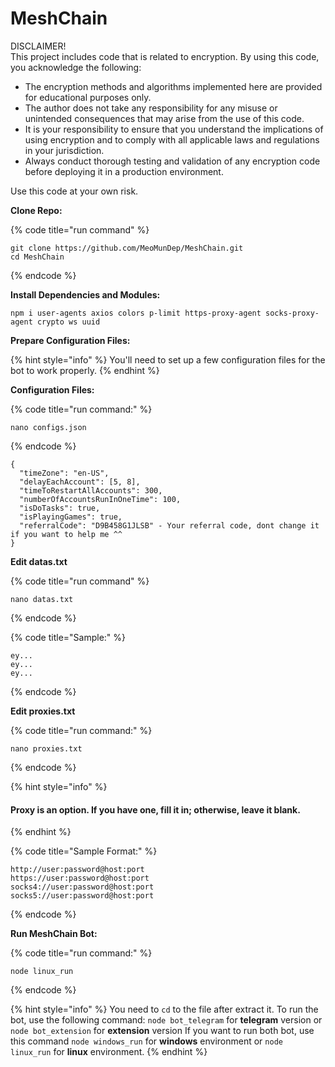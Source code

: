 # MeshChain

DISCLAIMER!\
This project includes code that is related to encryption. By using this code, you acknowledge the following:

* The encryption methods and algorithms implemented here are provided for educational purposes only.
* The author does not take any responsibility for any misuse or unintended consequences that may arise from the use of this code.
* It is your responsibility to ensure that you understand the implications of using encryption and to comply with all applicable laws and regulations in your jurisdiction.
* Always conduct thorough testing and validation of any encryption code before deploying it in a production environment.

Use this code at your own risk.

**Clone Repo:**

{% code title="run command" %}
```
git clone https://github.com/MeoMunDep/MeshChain.git
cd MeshChain
```
{% endcode %}

**Install Dependencies and Modules:**

```
npm i user-agents axios colors p-limit https-proxy-agent socks-proxy-agent crypto ws uuid
```

**Prepare Configuration Files:**

{% hint style="info" %}
You'll need to set up a few configuration files for the bot to work properly.
{% endhint %}

**Configuration Files:**

{% code title="run command:" %}
```
nano configs.json
```
{% endcode %}

```
{
  "timeZone": "en-US",
  "delayEachAccount": [5, 8],
  "timeToRestartAllAccounts": 300,
  "numberOfAccountsRunInOneTime": 100,
  "isDoTasks": true,
  "isPlayingGames": true,
  "referralCode": "D9B458G1JLSB" - Your referral code, dont change it if you want to help me ^^
}
```

**Edit datas.txt**

{% code title="run command" %}
```
nano datas.txt
```
{% endcode %}

{% code title="Sample:" %}
```
ey...
ey...
ey...
```
{% endcode %}

**Edit proxies.txt**

{% code title="run command:" %}
```
nano proxies.txt
```
{% endcode %}

{% hint style="info" %}
#### Proxy is an option. If you have one, fill it in; otherwise, leave it blank.
{% endhint %}

{% code title="Sample Format:" %}
```
http://user:password@host:port
https://user:password@host:port
socks4://user:password@host:port
socks5://user:password@host:port
```
{% endcode %}

**Run MeshChain Bot:**

{% code title="run command:" %}
```
node linux_run
```
{% endcode %}

{% hint style="info" %}
You need to `cd` to the file after extract it. To run the bot, use the following command: `node bot_telegram` for **telegram** version or `node bot_extension` for **extension** version If you want to run both bot, use this command `node windows_run` for **windows** environment or `node linux_run` for **linux** environment.&#x20;
{% endhint %}
